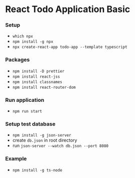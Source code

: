 # React Todo Application Basic

### Setup

- `which npx`
- `npm install -g npx`
- `npx create-react-app todo-app --template typescript`

### Packages

- `npm install -D prettier`
- `npm install react-jss`
- `npm install classnames`
- `npm install react-router-dom`

### Run application

- `npm run start`

### Setup test database

- `npm install -g json-server`
- create `db.json` in root directory
- run `json-server --watch db.json --port 8080`

### Example

- `npm install -g ts-node`
